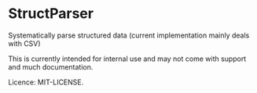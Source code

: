 # StructParser

Systematically parse structured data (current implementation mainly deals with CSV)

This is currently intended for internal use and may not come with support and much documentation.

Licence: MIT-LICENSE.
